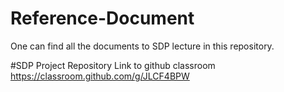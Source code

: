 # Reference-Document
One can find all the documents to SDP lecture in this repository.

#SDP Project Repository
Link to github classroom https://classroom.github.com/g/JLCF4BPW
